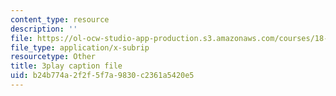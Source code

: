 ```yaml
---
content_type: resource
description: ''
file: https://ol-ocw-studio-app-production.s3.amazonaws.com/courses/18-01sc-single-variable-calculus-fall-2010/b24b774a2f2f5f7a9830c2361a5420e5_hjZhPczMkL4.vtt
file_type: application/x-subrip
resourcetype: Other
title: 3play caption file
uid: b24b774a-2f2f-5f7a-9830-c2361a5420e5
---
```

